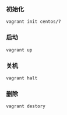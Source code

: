### 初始化
```
vagrant init centos/7
```

### 启动
```
vagrant up
```

### 关机
```
vagrant halt
```

### 删除
```
vagrant destory
```